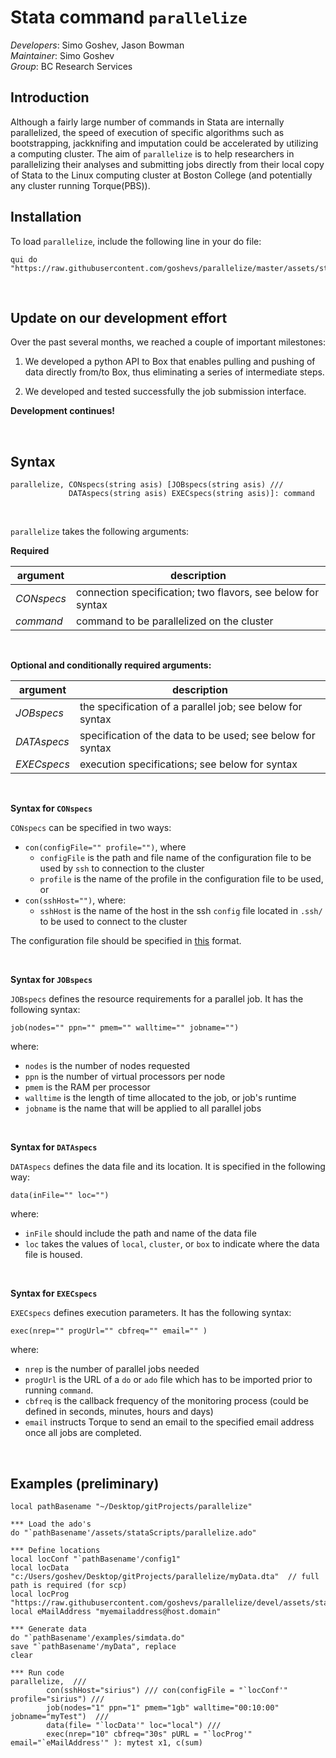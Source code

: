 # Stata command `parallelize`


*Developers*: Simo Goshev, Jason Bowman   
*Maintainer*: Simo Goshev  
*Group*: BC Research Services


## Introduction

Although a fairly large number of commands in Stata are internally parallelized,
the speed of execution of specific algorithms such as bootstrapping, jackknifing and imputation 
could be accelerated by utilizing a computing cluster. The aim of `parallelize` is to help researchers 
in parallelizing their analyses and submitting jobs directly from their local 
copy of Stata to the Linux computing cluster at Boston College (and potentially any
cluster running Torque(PBS)).



Installation
---

To load `parallelize`, include the following line in your do file:

```
qui do "https://raw.githubusercontent.com/goshevs/parallelize/master/assets/stataScripts/parallelize.ado"
```

<br>

Update on our development effort
---

Over the past several months, we reached a couple of important milestones:

1. We developed a python API to Box that enables pulling and pushing of
data directly from/to Box, thus eliminating a series of intermediate steps.

2. We developed and tested successfully the job submission interface.

**Development continues!**

<br>

Syntax
---

```
parallelize, CONspecs(string asis) [JOBspecs(string asis) ///
             DATAspecs(string asis) EXECspecs(string asis)]: command

```
<br>

`parallelize` takes the following arguments:

**Required**

| argument    | description            |
|-------------|------------------------|
| *CONspecs*  | connection specification; two flavors, see below for syntax |
| *command*   | command to be parallelized on the cluster |


<br>

**Optional and conditionally required arguments:**

| argument       | description            |
|----------------|------------------------|
| *JOBspecs*    | the specification of a parallel job; see below for syntax |
| *DATAspecs*    | specification of the data to be used; see below for syntax |
| *EXECspecs*    | execution specifications; see below for syntax |


<br>

**Syntax for `CONspecs`**

`CONspecs` can be specified in two ways:

- `con(configFile="" profile="")`, where
	- `configFile` is the path and file name of the configuration file to be used by 
	`ssh` to connection to the cluster
	- `profile` is the name of the profile in the configuration file to be used, or
- `con(sshHost="")`, where:
	- `sshHost` is the name of the host in the ssh `config` file located in `.ssh/` to be 
	used to connect to the cluster

The configuration file should be specified in 
[this](https://github.com/goshevs/parallelize/blob/devel/config) format.
 
<br>

**Syntax for `JOBspecs`**

`JOBspecs` defines the resource requirements for a parallel job. It has the following syntax:

`job(nodes="" ppn="" pmem="" walltime="" jobname="")`

where:

- `nodes` is the number of nodes requested
- `ppn` is the number of virtual processors per node 
- `pmem` is the RAM per processor
- `walltime` is the length of time allocated to the job, or job's runtime
- `jobname` is the name that will be applied to all parallel jobs

<br>

**Syntax for `DATAspecs`**

`DATAspecs` defines the data file and its location. It is specified in the following way:
 
`data(inFile="" loc="")`

where:

- `inFile` should include the path and name of the data file
- `loc` takes the values of `local`, `cluster`, or `box` to indicate where the
data file is housed.

<br>

**Syntax for `EXECspecs`**

`EXECspecs` defines execution parameters. It has the following syntax:

`exec(nrep="" progUrl="" cbfreq="" email="" )`

where: 

- `nrep` is the number of parallel jobs needed
- `progUrl` is the URL of a `do` or `ado` file which has to be imported prior to running `command`.
- `cbfreq` is the callback frequency of the monitoring process (could be defined in seconds, minutes, hours and days)
- `email` instructs Torque to send an email to the specified email address once all jobs are completed.


<br>

Examples (preliminary)
---

```
local pathBasename "~/Desktop/gitProjects/parallelize"

*** Load the ado's
do "`pathBasename'/assets/stataScripts/parallelize.ado"

*** Define locations
local locConf "`pathBasename'/config1"
local locData "c:/Users/goshev/Desktop/gitProjects/parallelize/myData.dta"  // full path is required (for scp)
local locProg "https://raw.githubusercontent.com/goshevs/parallelize/devel/assets/stataScripts/mytest.ado"
local eMailAddress "myemailaddress@host.domain" 

*** Generate data
do "`pathBasename'/examples/simdata.do"
save "`pathBasename'/myData", replace
clear

*** Run code
parallelize,  /// 
        con(sshHost="sirius") /// con(configFile = "`locConf'"  profile="sirius") ///  
        job(nodes="1" ppn="1" pmem="1gb" walltime="00:10:00" jobname="myTest")  ///
        data(file= "`locData'" loc="local") ///
        exec(nrep="10" cbfreq="30s" pURL = "`locProg'" email="`eMailAddress'" ): mytest x1, c(sum) 
```
